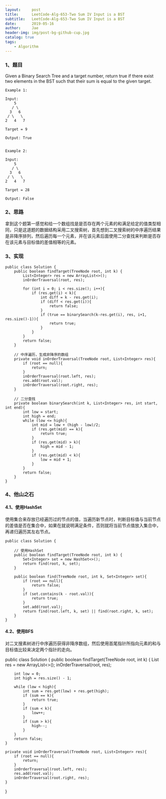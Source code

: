 ```yaml
---
layout:     post
title:      LeetCode-Alg-653-Two Sum IV Input is a BST
subtitle:   LeetCode-Alg-653-Two Sum IV Input is a BST
date:       2019-05-16
author:     Jae
header-img: img/post-bg-github-cup.jpg
catalog: true
tags:
    - Algorithm
---
```


### 1、题目

Given a Binary Search Tree and a target number, return true if there exist two elements in the BST such that
their sum is equal to the given target.

    Example 1:

    Input:
        5
       / \
      3   6
     / \   \
    2   4   7

    Target = 9

    Output: True


    Example 2:

    Input:
        5
       / \
      3   6
     / \   \
    2   4   7

    Target = 28

    Output: False

### 2、思路

拿到这个题第一感觉和给一个数组找是是否存在两个元素的和满足给定的值类型相同，只是这道题的数据结构采用二叉搜索树，首先想到二叉搜索树的中序遍历结果是非降序排列，然后遍历每一个元素，并在该元素后面使用二分查找来判断是否存在该元素与目标值的差值相等的元素。

### 3、实现

    public class Solution {
        public boolean findTarget(TreeNode root, int k) {
            List<Integer> res = new ArrayList<>();
            inOrderTraversal(root, res);

            for (int i = 0; i < res.size(); i++){
                if (res.get(i) < k){
                    int diff = k - res.get(i);
                    if (diff < res.get(i)){
                        return false;
                    }
                    if (true == binarySearch(k-res.get(i), res, i+1, res.size()-1)){
                        return true;
                    }
                }
            }
            return false;
        }

        // 中序遍历，生成非降序的数组
        private void inOrderTraversal(TreeNode root, List<Integer> res){
            if (root == null){
                return;
            }
            inOrderTraversal(root.left, res);
            res.add(root.val);
            inOrderTraversal(root.right, res);
        }

        // 二分查找
        private boolean binarySearch(int k, List<Integer> res, int start, int end){
            int low = start;
            int high = end;
            while (low <= high){
                int mid = low + (high - low)/2;
                if (res.get(mid) == k){
                    return true;
                }
                if (res.get(mid) > k){
                    high = mid - 1;
                }
                if (res.get(mid) < k){
                    low = mid + 1;
                }
            }
            return false;
        }
    }

### 4、他山之石

#### 4.1、使用HashSet

使用集合来存放已经遍历过的节点的值，当遍历新节点时，判断目标值与当前节点的差值是否在集合中，如果在就说明满足条件，否则就将当前节点值放入集合中，再递归遍历其左右节点。

    public class Solution {

        // 使用HashSet
        public boolean findTarget(TreeNode root, int k) {
            Set<Integer> set = new HashSet<>();
            return find(root, k, set);
        }

        public boolean find(TreeNode root, int k, Set<Integer> set){
            if (root == null){
                return false;
            }
            if (set.contains(k - root.val)){
                return true;
            }
            set.add(root.val);
            return find(root.left, k, set) || find(root.right, k, set);
        }
    }

#### 4.2、使用BFS

对二叉搜素树进行中序遍历获得非降序数组，然后使用首尾指针所指向元素的和与目标值比较来决定两个指针的走向。

public class Solution {
    public boolean findTarget(TreeNode root, int k) {
        List<Integer> res = new ArrayList<>();
        inOrderTraversal(root, res);

        int low = 0;
        int high = res.size() - 1;

        while (low < high){
            int sum = res.get(low) + res.get(high);
            if (sum == k){
                return true;
            }
            if (sum < k){
                low++;
            }
            if (sum > k){
                high--;
            }
        }
        return false;
    }

    private void inOrderTraversal(TreeNode root, List<Integer> res){
        if (root == null){
            return;
        }
        inOrderTraversal(root.left, res);
        res.add(root.val);
        inOrderTraversal(root.right, res);
    }
}
